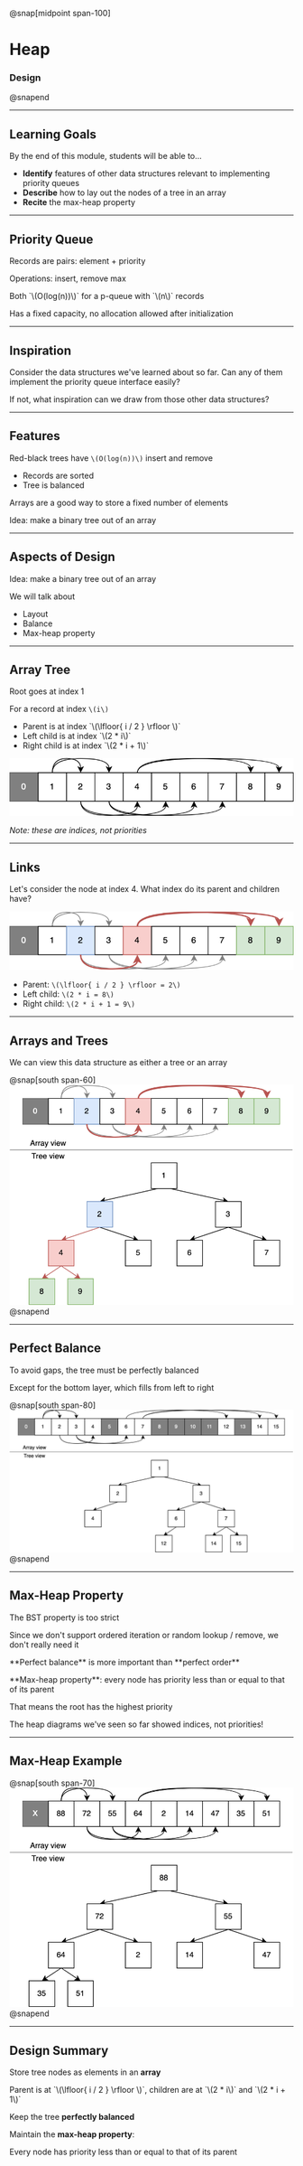 @snap[midpoint span-100]

# Heap

### Design

@snapend

---

## Learning Goals

By the end of this module, students will be able to...

* **Identify** features of other data structures relevant to implementing priority queues
* **Describe** how to lay out the nodes of a tree in an array
* **Recite** the max-heap property

---

## Priority Queue

Records are pairs: element + priority

Operations: insert, remove max

<p class="small">Both `\(O(log(n))\)` for a p-queue with `\(n\)` records</p>

Has a fixed capacity, no allocation allowed after initialization

---

## Inspiration

Consider the data structures we've learned about so far. Can any of them implement the priority queue interface easily?

If not, what inspiration can we draw from those other data structures?

---

## Features

Red-black trees have `\(O(log(n))\)` insert and remove

<ul class="small">
<li>Records are sorted</li>
<li>Tree is balanced</li>
</ul>

Arrays are a good way to store a fixed number of elements

<p class="fragment">Idea: make a binary tree out of an array</p>

---

## Aspects of Design

Idea: make a binary tree out of an array

We will talk about

- Layout
- Balance
- Max-heap property

---

## Array Tree

Root goes at index 1

For a record at index `\(i\)`

<ul class="small">
<li>Parent is at index `\(\lfloor{ i / 2 } \rfloor \)`</li>
<li>Left child is at index `\(2 * i\)`</li>
<li>Right child is at index `\(2 * i + 1\)`</li>
</ul>

![](heaps/images/heap-layout.png)

<em class="small">Note: these are indices, not priorities</em>

---

## Links

Let's consider the node at index 4. What index do its parent and children have?

![](heaps/images/heap-layout-node-4.png)

- Parent: `\(\lfloor{ i / 2 } \rfloor = 2\)`
- Left child: `\(2 * i = 8\)`
- Right child: `\(2 * i + 1 = 9\)`

---

## Arrays and Trees

We can view this data structure as either a tree or an array

@snap[south span-60]
![](heaps/images/heap-to-tree.png)
@snapend

---

## Perfect Balance

To avoid gaps, the tree must be perfectly balanced

<p class="small">Except for the bottom layer, which fills from left to right</p>

@snap[south span-80]
![](heaps/images/heap-to-tree-unbalance.png)
@snapend

---

## Max-Heap Property

The BST property is too strict

<p class="small">Since we don't support ordered iteration or random lookup / remove, we don't really need it</p>

<p class="small fragment">**Perfect balance** is more important than **perfect order**</p>

<div class="fragment">
<p>**Max-heap property**: every node has priority less than or equal to that of its parent</p>

<p class="small">That means the root has the highest priority</p>
</div>

<p class="small fragment">The heap diagrams we've seen so far showed indices, not priorities!</p>

---

## Max-Heap Example

@snap[south span-70]
![](heaps/images/heap-example.png)
@snapend

---

## Design Summary

Store tree nodes as elements in an **array**

<p class="small">Parent is at `\(\lfloor{ i / 2 } \rfloor \)`, children are at `\(2 * i\)` and `\(2 * i + 1\)`</p>

Keep the tree **perfectly balanced**

Maintain the **max-heap property**:

<p class="small">Every node has priority less than or equal to that of its parent</p>

